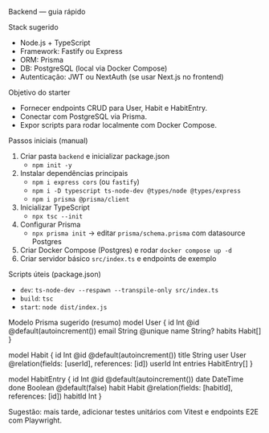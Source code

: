 Backend — guia rápido

Stack sugerido

- Node.js + TypeScript
- Framework: Fastify ou Express
- ORM: Prisma
- DB: PostgreSQL (local via Docker Compose)
- Autenticação: JWT ou NextAuth (se usar Next.js no frontend)

Objetivo do starter

- Fornecer endpoints CRUD para User, Habit e HabitEntry.
- Conectar com PostgreSQL via Prisma.
- Expor scripts para rodar localmente com Docker Compose.

Passos iniciais (manual)

1. Criar pasta `backend` e inicializar package.json
   - `npm init -y`
2. Instalar dependências principais
   - `npm i express cors` (ou `fastify`)
   - `npm i -D typescript ts-node-dev @types/node @types/express`
   - `npm i prisma @prisma/client`
3. Inicializar TypeScript
   - `npx tsc --init`
4. Configurar Prisma
   - `npx prisma init` -> editar `prisma/schema.prisma` com datasource Postgres
5. Criar Docker Compose (Postgres) e rodar `docker compose up -d`
6. Criar servidor básico `src/index.ts` e endpoints de exemplo

Scripts úteis (package.json)

- `dev`: `ts-node-dev --respawn --transpile-only src/index.ts`
- `build`: `tsc`
- `start`: `node dist/index.js`

Modelo Prisma sugerido (resumo)
model User {
id Int @id @default(autoincrement())
email String @unique
name String?
habits Habit[]
}

model Habit {
id Int @id @default(autoincrement())
title String
user User @relation(fields: [userId], references: [id])
userId Int
entries HabitEntry[]
}

model HabitEntry {
id Int @id @default(autoincrement())
date DateTime
done Boolean @default(false)
habit Habit @relation(fields: [habitId], references: [id])
habitId Int
}

Sugestão: mais tarde, adicionar testes unitários com Vitest e endpoints E2E com Playwright.
